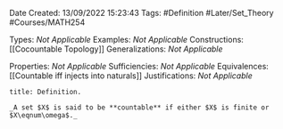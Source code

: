 <div class="topSpace"></div>

Date Created: 13/09/2022 15:23:43
Tags: #Definition #Later/Set_Theory #Courses/MATH254

Types: _Not Applicable_
Examples: _Not Applicable_
Constructions: [[Cocountable Topology]]
Generalizations: _Not Applicable_

Properties: _Not Applicable_
Sufficiencies: _Not Applicable_
Equivalences: [[Countable iff injects into naturals]]
Justifications: _Not Applicable_

``` ad-Definition
title: Definition.

_A set $X$ is said to be **countable** if either $X$ is finite or $X\eqnum\omega$._

```
